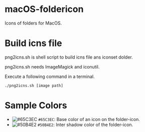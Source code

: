 # macOS-foldericon
Icons of folders for MacOS.

# Build icns file
png2icns.sh is shell script to build icns file ans iconset dolder.

png2icns.sh needs ImageMagick and iconutil.

Execute a following command in a terminal.
```bashÂ
./png2icns.sh [image path]
```

# Sample Colors
- ![#65C3EC](http://placehold.it/15/65C3EC/000000?text=+) `#65C3EC`: Base color of an icon on the folder-icon.
- ![#50B4E2](http://placehold.it/15/50B4E2/000000?text=+) `#50B4E2`: Inter shadow color of the folder-icon.
